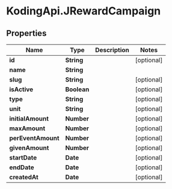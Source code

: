 # KodingApi.JRewardCampaign

## Properties
Name | Type | Description | Notes
------------ | ------------- | ------------- | -------------
**id** | **String** |  | [optional] 
**name** | **String** |  | 
**slug** | **String** |  | [optional] 
**isActive** | **Boolean** |  | [optional] 
**type** | **String** |  | [optional] 
**unit** | **String** |  | [optional] 
**initialAmount** | **Number** |  | [optional] 
**maxAmount** | **Number** |  | [optional] 
**perEventAmount** | **Number** |  | [optional] 
**givenAmount** | **Number** |  | [optional] 
**startDate** | **Date** |  | [optional] 
**endDate** | **Date** |  | [optional] 
**createdAt** | **Date** |  | [optional] 


